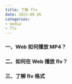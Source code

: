 ```yaml
---
title: 了解 flv
date: 2023-09-26
categories:
- media
- flv
---
```


### 一、Web 如何播放 MP4？

### 二、如何在 Web 播放 flv？

### 三、了解 flv 格式

